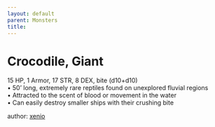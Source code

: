 ```yaml
---
layout: default
parent: Monsters 
title: 
--- 
```

# Crocodile, Giant
15 HP, 1 Armor, 17 STR, 8 DEX, bite (d10+d10)  
• 50’ long, extremely rare reptiles found on unexplored fluvial regions  
• Attracted to the scent of blood or movement in the water  
• Can easily destroy smaller ships with their crushing bite  




author: [xenio](https://xenioinabottle.blogspot.com/2021/02/classic-monsters-for-cairnito-part-1.html) 


